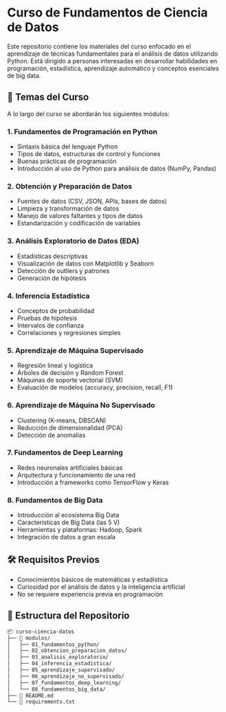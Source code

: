 # Curso de Fundamentos de Ciencia de Datos

Este repositorio contiene los materiales del curso enfocado en el aprendizaje de técnicas fundamentales para el análisis de datos utilizando Python. Está dirigido a personas interesadas en desarrollar habilidades en programación, estadística, aprendizaje automático y conceptos esenciales de big data.

## 🧠 Temas del Curso

A lo largo del curso se abordarán los siguientes módulos:

### 1. Fundamentos de Programación en Python
- Sintaxis básica del lenguaje Python
- Tipos de datos, estructuras de control y funciones
- Buenas prácticas de programación
- Introducción al uso de Python para análisis de datos (NumPy, Pandas)

### 2. Obtención y Preparación de Datos
- Fuentes de datos (CSV, JSON, APIs, bases de datos)
- Limpieza y transformación de datos
- Manejo de valores faltantes y tipos de datos
- Estandarización y codificación de variables

### 3. Análisis Exploratorio de Datos (EDA)
- Estadísticas descriptivas
- Visualización de datos con Matplotlib y Seaborn
- Detección de outliers y patrones
- Generación de hipótesis

### 4. Inferencia Estadística
- Conceptos de probabilidad
- Pruebas de hipótesis
- Intervalos de confianza
- Correlaciones y regresiones simples

### 5. Aprendizaje de Máquina Supervisado
- Regresión lineal y logística
- Árboles de decisión y Random Forest
- Máquinas de soporte vectorial (SVM)
- Evaluación de modelos (accuracy, precision, recall, F1)

### 6. Aprendizaje de Máquina No Supervisado
- Clustering (K-means, DBSCAN)
- Reducción de dimensionalidad (PCA)
- Detección de anomalías

### 7. Fundamentos de Deep Learning
- Redes neuronales artificiales básicas
- Arquitectura y funcionamiento de una red
- Introducción a frameworks como TensorFlow y Keras

### 8. Fundamentos de Big Data
- Introducción al ecosistema Big Data
- Características de Big Data (las 5 V)
- Herramientas y plataformas: Hadoop, Spark
- Integración de datos a gran escala

## 🛠️ Requisitos Previos

- Conocimientos básicos de matemáticas y estadística
- Curiosidad por el análisis de datos y la inteligencia artificial
- No se requiere experiencia previa en programación

## 📁 Estructura del Repositorio

```bash
📦 curso-ciencia-datos
├── 📂 modulos/
│   ├── 01_fundamentos_python/
│   ├── 02_obtencion_preparacion_datos/
│   ├── 03_analisis_exploratorio/
│   ├── 04_inferencia_estadistica/
│   ├── 05_aprendizaje_supervisado/
│   ├── 06_aprendizaje_no_supervisado/
│   ├── 07_fundamentos_deep_learning/
│   └── 08_fundamentos_big_data/
├── 📄 README.md
└── 📄 requirements.txt
```
